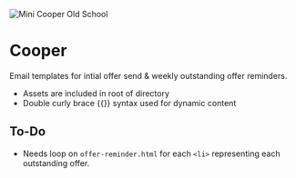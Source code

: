![Mini Cooper Old School](http://s.hswstatic.com/gif/mini-cooper-3.jpg)
# Cooper 
Email templates for intial offer send & weekly outstanding offer reminders. 

* Assets are included in root of directory
* Double curly brace {{}} syntax used for dynamic content

## To-Do
* Needs loop on `offer-reminder.html` for each `<li>` representing each outstanding offer. 